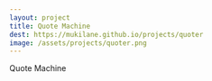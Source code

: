```yaml
---
layout: project
title: Quote Machine
dest: https://mukilane.github.io/projects/quoter
image: /assets/projects/quoter.png
---
```


Quote Machine